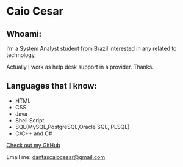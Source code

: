# Caio Cesar

## Whoami:
I’m a System Analyst student from Brazil interested in any related to technology.

Actually I work as help desk support in a provider. Thanks. 

## Languages that I know:

- HTML
- CSS
- Java
- Shell Script
- SQL(MySQL,PostgreSQL,Oracle SQL, PLSQL)
- C/C++ and C#



[Check out my GitHub](https://github.com/caioz7)

Email me: dantascaiocesar@gmail.com

